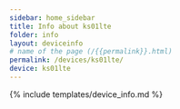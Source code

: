 ```yaml
---
sidebar: home_sidebar
title: Info about ks01lte
folder: info
layout: deviceinfo
# name of the page (/{{permalink}}.html)
permalink: /devices/ks01lte/
device: ks01lte
---
```

{% include templates/device_info.md %}
